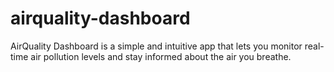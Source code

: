 # airquality-dashboard

AirQuality Dashboard is a simple and intuitive app that lets you monitor real-time air pollution levels and stay informed about the air you breathe.
